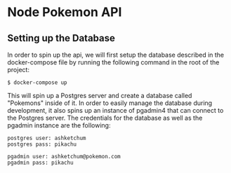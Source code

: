 # Node Pokemon API

## Setting up the Database

In order to spin up the api, we will first setup the database described in the docker-compose file by running the following command in the root of the project:

```
$ docker-compose up
```

This will spin up a Postgres server and create a database called "Pokemons" inside of it. In order to easily manage the database during development, it also spins up an instance of pgadmin4 that can connect to the Postgres server. The credentials for the database as well as the pgadmin instance are the following:

```
postgres user: ashketchum
postgres pass: pikachu

pgadmin user: ashketchum@pokemon.com
pgadmin pass: pikachu
```


